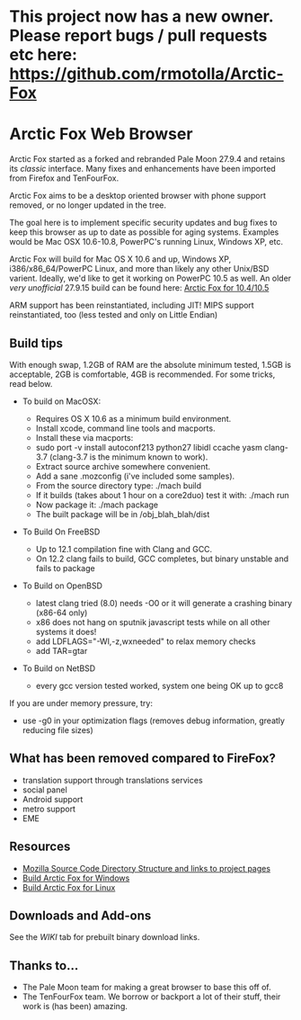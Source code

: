 # This project now has a new owner. Please report bugs / pull requests etc here: https://github.com/rmotolla/Arctic-Fox

# Arctic Fox Web Browser

Arctic Fox started as a forked and rebranded Pale Moon 27.9.4 and retains its _classic_ interface. Many fixes and enhancements have been imported from Firefox and TenFourFox.

Arctic Fox aims to be a desktop oriented browser with phone support removed, or no longer updated in the tree.

The goal here is to implement specific security updates and bug fixes to keep this browser as up to date as possible for aging systems. Examples would be Mac OSX 10.6-10.8, PowerPC's running Linux, Windows XP, etc.

Arctic Fox will build for Mac OS X 10.6 and up, Windows XP, i386/x86_64/PowerPC Linux, and more than likely any other Unix/BSD varient. Ideally, we'd like to get it working on PowerPC 10.5 as well. An older *very unofficial* 27.9.15 build can be found here: [Arctic Fox for 10.4/10.5](https://forums.macrumors.com/threads/so-this-finally-happened-sort-of.2172031/)

ARM support has been reinstantiated, including JIT!
MIPS support reinstantiated, too (less tested and only on Little Endian)

## Build tips

With enough swap, 1.2GB of RAM are the absolute minimum tested, 1.5GB is acceptable, 2GB is comfortable, 4GB is recommended. For some tricks, read below.

* To build on MacOSX:
  * Requires OS X 10.6 as a minimum build environment.
  * Install xcode, command line tools and macports. 
  * Install these via macports: 
  * sudo port -v install autoconf213 python27 libidl ccache yasm clang-3.7 (clang-3.7 is the minimum known to work). 
  * Extract source archive somewhere convenient. 
  * Add a sane .mozconfig (i've included some samples). 
  * From the source directory type: ./mach build 
  * If it builds (takes about 1 hour on a core2duo) test it with: ./mach run 
  * Now package it: ./mach package 
  * The built package will be in /obj_blah_blah/dist 


* To Build On FreeBSD
    * Up to 12.1 compilation fine with Clang and GCC.
    * On 12.2 clang fails to build, GCC completes, but binary unstable and fails to package

* To Build on OpenBSD
    * latest clang tried (8.0) needs -O0 or it will generate a crashing binary (x86-64 only)
    * x86 does not hang on sputnik javascript tests while on all other systems it does!
    * add LDFLAGS="-Wl,-z,wxneeded" to relax memory checks
    * add TAR=gtar

* To Build on NetBSD
    * every gcc version tested worked, system one being OK up to gcc8

If you are under memory pressure, try:
* use -g0 in your optimization flags (removes debug information, greatly reducing file sizes)

## What has been removed compared to FireFox?
* translation support through translations services
* social panel
* Android support
* metro support
* EME

## Resources

 * [Mozilla Source Code Directory Structure and links to project pages](https://developer.mozilla.org/en/Mozilla_Source_Code_Directory_Structure)
 * [Build Arctic Fox for Windows](https://forum.palemoon.org/viewtopic.php?f=19&t=13556)
 * [Build Arctic Fox for Linux](https://developer.palemoon.org/Developer_Guide:Build_Instructions/Pale_Moon/Linux)
 
 ## Downloads and Add-ons
  See the *WIKI* tab for prebuilt binary download links.
  
 ## Thanks to...
  * The Pale Moon team for making a great browser to base this off of.
  * The TenFourFox team. We borrow or backport a lot of their stuff, their work is (has been) amazing.
